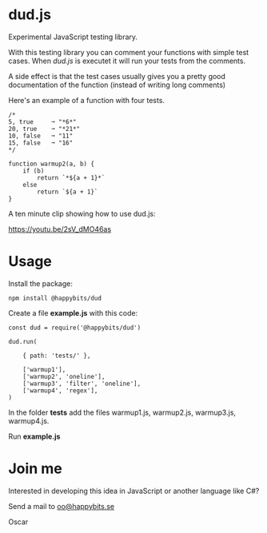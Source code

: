 # dud.js

Experimental JavaScript testing library.

With this testing library you can comment your functions with simple test cases. When *dud.js* is executet it will run your tests from the comments.

A side effect is that the test cases usually gives you a pretty good documentation of the function (instead of writing long comments)

Here's an example of a function with four tests.

    /*
    5, true     ➞ "*6*"
    20, true    ➞ "*21*"
    10, false   ➞ "11"
    15, false   ➞ "16"
    */

    function warmup2(a, b) {
        if (b)
            return `*${a + 1}*`
        else
            return `${a + 1}`
    }

A ten minute clip showing how to use dud.js:

https://youtu.be/2sV_dMO46as

# Usage

Install the package:

    npm install @happybits/dud


Create a file **example.js** with this code:

    const dud = require('@happybits/dud')

    dud.run(

        { path: 'tests/' },

        ['warmup1'],
        ['warmup2', 'oneline'],
        ['warmup3', 'filter', 'oneline'],
        ['warmup4', 'regex'],
    )

In the folder **tests** add the files warmup1.js, warmup2.js, warmup3.js, warmup4.js.

Run **example.js**

# Join me 

Interested in developing this idea in JavaScript or another language like C#?

Send a mail to oo@happybits.se

Oscar